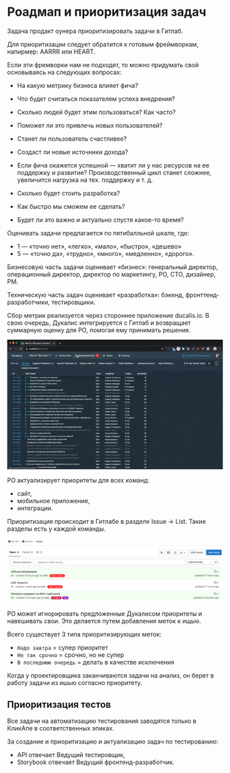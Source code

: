 # Роадмап и приоритизация задач

Задача продакт оунера приоритизировать задачи в Гитлаб.

Для приоритизации следует обратится к готовым фреймворкам, напирмер: AARRR или HEART.

Если эти фремворки нам не подходят, то можно придумать свой основываясь на следующих вопросах:

- На какую метрику бизнеса влияет фича?

- Что будет считаться показателем успеха внедрения?

- Сколько людей будет этим пользоваться? Как часто?

- Поможет ли это привлечь новых пользователей?

- Станет ли пользователь счастливее?

- Создаст ли новые источники дохода?

- Если фича окажется успешной — хватит ли у нас ресурсов на ее поддержку и развитие? Производственный цикл станет сложнее, увеличится нагрузка на тех. поддержку и т. д.

- Cколько будет стоить разработка?

- Как быстро мы сможем ее сделать?

- Будет ли это важно и актуально спустя какое-то время?

Оценивать задачи предлагается по пятибалльной шкале, где:
- 1 — «точно нет», «легко», «мало», «быстро», «дешево»
- 5 — «точно да», «трудно», «много», «медленно», «дорого».

Бизнесовую часть задачи оценивает «бизнес»: генеральный директор, операционный директор, директор по маркетингу, PO, CTO, дизайнер, PM. 

Техническую часть задач оценивает «разработка»: бэкенд, фронттенд-разработчики, тестировщики.

Сбор метрик реализуется через стороннее приложение ducalis.io. В свою очередь, Дукалис интегрируется с Гитлаб и возвращает суммарную оценку для PO, помогая ему принимать решения.

![](pic/ducalis.gif)

PO актуализирует приоритеты для всех команд:
- сайт,
- мобильное приложение,
- интеграции.

Приоритизация происходит в Гитлабе в разделе Issue → List. Такие разделы есть у каждой команды.

![](pic/priority.png)

PO может игнорировать предложенные Дукалисом приоритеты и навешивать свои. Это делается путем добавления меток к ищью.

Всего существует 3 типа приоритизирующих меток:
   - `Надо завтра` = супер приоритет
   - `Не так срочно` = срочно, но не супер
   - `В последнюю очередь` = делать в качестве исключения

Когда у проектировщика заканчиваются задачи на анализ, он берет в работу задачи из ишью согласно приоритету.

## Приоритизация тестов
Все задачи на автоматизацию тестирования заводятся только в КликАпе в соответственных эпиках. 

За создание и приоритизацию и актуализацию задач по тестированию:
- API отвечает Ведущий тестировщик,
- Storybook отвечает Ведущий фронтенд-разработчик.